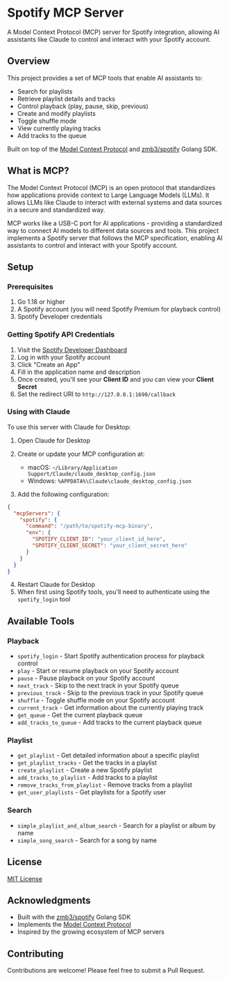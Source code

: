 # Spotify MCP Server

A Model Context Protocol (MCP) server for Spotify integration, allowing AI assistants like Claude to control and interact with your Spotify account.

## Overview

This project provides a set of MCP tools that enable AI assistants to:

- Search for playlists
- Retrieve playlist details and tracks
- Control playback (play, pause, skip, previous)
- Create and modify playlists
- Toggle shuffle mode
- View currently playing tracks
- Add tracks to the queue

Built on top of the [Model Context Protocol](https://modelcontextprotocol.io/) and [zmb3/spotify](https://github.com/zmb3/spotify) Golang SDK.

## What is MCP?

The Model Context Protocol (MCP) is an open protocol that standardizes how applications provide context to Large Language Models (LLMs). It allows LLMs like Claude to interact with external systems and data sources in a secure and standardized way.

MCP works like a USB-C port for AI applications - providing a standardized way to connect AI models to different data sources and tools. This project implements a Spotify server that follows the MCP specification, enabling AI assistants to control and interact with your Spotify account.

## Setup

### Prerequisites

1. Go 1.18 or higher
2. A Spotify account (you will need Spotify Premium for playback control)
3. Spotify Developer credentials

### Getting Spotify API Credentials

1. Visit the [Spotify Developer Dashboard](https://developer.spotify.com/dashboard/)
2. Log in with your Spotify account
3. Click "Create an App"
4. Fill in the application name and description
5. Once created, you'll see your **Client ID** and you can view your **Client Secret**
6. Set the redirect URI to `http://127.0.0.1:1690/callback`

### Using with Claude

To use this server with Claude for Desktop:

1. Open Claude for Desktop
2. Create or update your MCP configuration at:
    - macOS: `~/Library/Application Support/Claude/claude_desktop_config.json`
    - Windows: `%APPDATA%\Claude\claude_desktop_config.json`

3. Add the following configuration:

```json
{
  "mcpServers": {
    "spotify": {
      "command": "/path/to/spotify-mcp-binary",
      "env": {
        "SPOTIFY_CLIENT_ID": "your_client_id_here",
        "SPOTIFY_CLIENT_SECRET": "your_client_secret_here"
      }
    }
  }
}
```

4. Restart Claude for Desktop
5. When first using Spotify tools, you'll need to authenticate using the `spotify_login` tool

## Available Tools

### Playback
- `spotify_login` - Start Spotify authentication process for playback control
- `play` - Start or resume playback on your Spotify account
- `pause` - Pause playback on your Spotify account
- `next_track` - Skip to the next track in your Spotify queue
- `previous_track` - Skip to the previous track in your Spotify queue
- `shuffle` - Toggle shuffle mode on your Spotify account
- `current_track` - Get information about the currently playing track 
- `get_queue` - Get the current playback queue
- `add_tracks_to_queue` - Add tracks to the current playback queue

### Playlist
- `get_playlist` - Get detailed information about a specific playlist
- `get_playlist_tracks` - Get the tracks in a playlist
- `create_playlist` - Create a new Spotify playlist
- `add_tracks_to_playlist` - Add tracks to a playlist
- `remove_tracks_from_playlist` - Remove tracks from a playlist
- `get_user_playlists` - Get playlists for a Spotify user

### Search
- `simple_playlist_and_album_search` - Search for a playlist or album by name
- `simple_song_search` - Search for a song by name

## License

[MIT License](https://mit-license.org/https://mit-license.org/)

## Acknowledgments

- Built with the [zmb3/spotify](https://github.com/zmb3/spotify) Golang SDK
- Implements the [Model Context Protocol](https://modelcontextprotocol.io/)
- Inspired by the growing ecosystem of MCP servers

## Contributing

Contributions are welcome! Please feel free to submit a Pull Request.